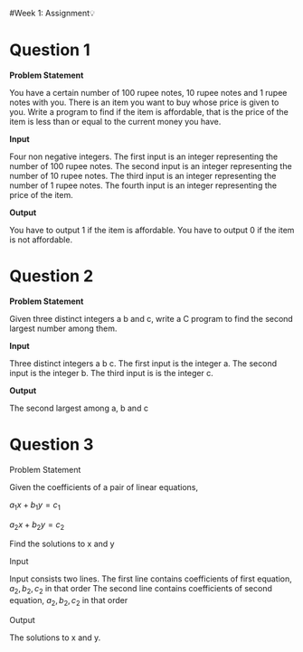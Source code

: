 #Week 1: Assignment💡

<h1>Question 1</h1>

**Problem Statement**

You have a certain number of 100 rupee notes, 10 rupee notes and 1 rupee notes with you.
There is an item you want to buy whose price is given to you.
Write a program to find if the item is affordable, that is the price of the item is less than or equal to the current money you have.


**Input**

Four non negative integers. 
The first input is an integer representing the number of 100 rupee notes.
The second input is an integer representing the number of 10 rupee notes.
The third input is an integer representing the number of 1 rupee notes.
The fourth input is an integer representing the price of the item.

**Output**

You have to output 1 if the item is affordable.
You have to output 0 if the item is not affordable.

<h1>Question 2</h1>

**Problem Statement**

Given three distinct integers a b and c, write a C program to find the second largest number among them.

**Input**

Three distinct integers a b c.
The first input is the integer a.
The second input is the integer b.
The third input is is the integer c.

**Output**

The second largest among a, b and c

<h1>Question 3</h1>

Problem Statement

Given the coefficients of a pair of linear equations,

$a_1x+b_1y=c_1$

$a_2x+b_2y=c_2$


Find the solutions to x
 and y

Input

Input consists two lines.
The first line contains coefficients of first equation,  $a_2 ,b_2 ,c_2$
  in that order
The second line contains coefficients of second equation,  $a_2, b_2, c_2$
 in that order

Output

The solutions to x and y.






